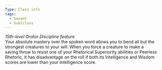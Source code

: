 ```yaml
---
Type: Class info
tags:
  - Savant
  - Sublclass
---
```

_15th-level Orator Discipline feature_  
Your absolute mastery over the spoken word allows you to bend all but the strongest creatures to your will. When you force a creature to make a saving throw to resist one of your Rhetorical Superiority abilities or Peerless Rhetoric, it has disadvantage on the roll if both its Intelligence and Wisdom scores are lower than your Intelligence score.